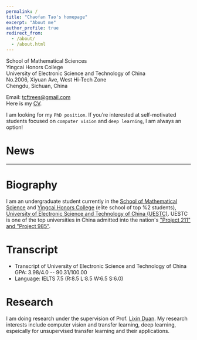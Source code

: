 ```yaml
---
permalink: /
title: "Chaofan Tao's homepage"
excerpt: "About me"
author_profile: true
redirect_from: 
  - /about/
  - /about.html
---
```


School of Mathematical Sciences  
Yingcai Honors College  
University of Electronic Science and Technology of China  
No.2006, Xiyuan Ave, West Hi-Tech Zone  
Chengdu, Sichuan, China  

Email: tcftrees@gmail.com  
Here is my [CV](https://github.com/ChaofanTao/ChaofanTao.github.io/blob/master/files/CV_cftao.pdf).

I am looking for my ``PhD position``. If you’re interested at self-motivated students focused on ``computer vision`` and ``deep learning``, I am always an option!

# News
-----

# Biography
I am an undergraduate student currently in the [School of Mathematical Science](http://www.math.uestc.edu.cn/) and [Yingcai Honors College](http://www.yingcai.uestc.edu.cn/) (elite school of top %2 students), [University of Electronic Science and Technology of China (UESTC)](https://www.uestc.edu.cn/). UESTC is one of the top universities in China admitted into the nation's ["Project 211" and "Project 985"](https://en.uestc.edu.cn/index.php?m=content&c=index&a=lists&catid=72). 

# Transcript
* Transcript of University of Electronic Science and Technology of China  
   GPA: 3.98/4.0 -- 90.31/100.00
* Language: IELTS 7.5 (R:8.5 L:8.5 W:6.5 S:6.0)

# Research
I am doing research under the supervision of Prof. [Lixin Duan](http://lxduan.info/). My research interests include computer vision and transfer learning, deep learning, espeically for unsupervised transfer learning and their applications.



